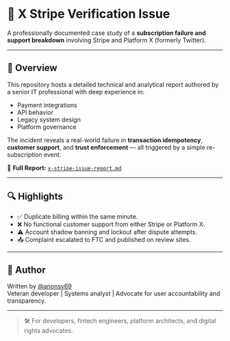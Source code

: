 # 🚨 X Stripe Verification Issue

A professionally documented case study of a **subscription failure and support breakdown** involving Stripe and Platform X (formerly Twitter).

---

## 🧾 Overview

This repository hosts a detailed technical and analytical report authored by a senior IT professional with deep experience in:

- Payment integrations
- API behavior
- Legacy system design
- Platform governance

The incident reveals a real-world failure in **transaction idempotency**, **customer support**, and **trust enforcement** — all triggered by a simple re-subscription event.

📄 **Full Report:** [`x-stripe-issue-report.md`](./x-stripe-issue-report.md)

---

## 🔍 Highlights

- ✅ Duplicate billing within the same minute.
- ❌ No functional customer support from either Stripe or Platform X.
- ⚠️ Account shadow banning and lockout after dispute attempts.
- 📤 Complaint escalated to FTC and published on review sites.

---

## 👤 Author

Written by [@anonsv69](https://github.com/anonsv69)  
Veteran developer | Systems analyst | Advocate for user accountability and transparency.

---

> 🛠️ For developers, fintech engineers, platform architects, and digital rights advocates.
